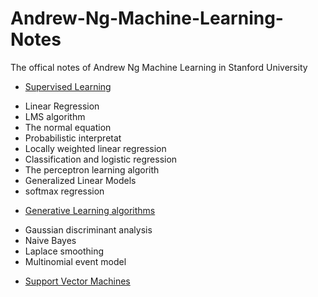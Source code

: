 # Andrew-Ng-Machine-Learning-Notes
The offical notes of Andrew Ng Machine Learning in Stanford University
 * [Supervised Learning](https://github.com/sliao7/Andrew-Ng-Machine-Learning-Notes/blob/master/cs229-notes1.pdf)
 - Linear Regression
 - LMS algorithm
 - The normal equation 
 - Probabilistic interpretat
 - Locally weighted linear regression 
 - Classification and logistic regression
 - The perceptron learning algorith
 - Generalized Linear Models 
 - softmax regression
 * [Generative Learning algorithms](https://github.com/sliao7/Andrew-Ng-Machine-Learning-Notes/blob/master/cs229-notes2.pdf)
 - Gaussian discriminant analysis
 - Naive Bayes 
 - Laplace smoothing 
 - Multinomial event model
 
 * [Support Vector Machines](https://github.com/sliao7/Andrew-Ng-Machine-Learning-Notes/blob/master/cs229-notes3.pdf)
